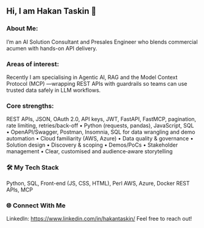 ## Hi, I am Hakan Taskin 👋

### About Me: 
I’m an AI Solution Consultant and Presales Engineer who blends commercial acumen with hands-on API delivery. 

### Areas of interest: 
Recently I am specialising in Agentic AI, RAG and the Model Context Protocol (MCP) —wrapping REST APIs with guardrails so teams can use trusted data safely in LLM workflows.

### Core strengths: 
REST APIs, JSON, OAuth 2.0, API keys, JWT, FastAPI, FastMCP, pagination, rate limiting, retries/back-off • Python (requests, pandas), JavaScript, SQL • OpenAPI/Swagger, Postman, Insomnia, SQL for data wrangling and demo automation • Cloud familiarity (AWS, Azure) • Data quality & governance • Solution design • Discovery & scoping • Demos/PoCs • Stakeholder management • Clear, customised and audience‑aware storytelling

### 🛠️ My Tech Stack
<p>
  Python, SQL, Front-end (JS, CSS, HTML), Perl 
  AWS, Azure, Docker 
  REST APIs, MCP 
</p>

### 🌐 Connect With Me
LinkedIn: https://www.linkedin.com/in/hakantaskin/
Feel free to reach out!

<!--
**hakant66/hakant66** is a ✨ _special_ ✨ repository because its `README.md` (this file) appears on your GitHub profile.
Here are some ideas to get you started:

- 🔭 I’m currently working on ...
- 🌱 I’m currently learning ...
- 👯 I’m looking to collaborate on ...
- 🤔 I’m looking for help with ...
- 💬 Ask me about ...
- 📫 How to reach me: ...
- 😄 Pronouns: ...
- ⚡ Fun fact: ...
-->
